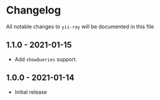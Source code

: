 # Changelog

All notable changes to `yii-ray` will be documented in this file

## 1.1.0 - 2021-01-15

- Add `showQueries` support.

## 1.0.0 - 2021-01-14

- Initial release

